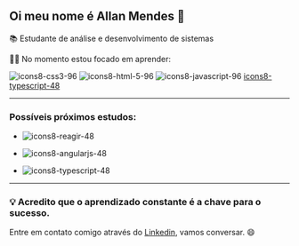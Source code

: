 ## Oi meu nome é Allan Mendes  👋

📚 Estudante de análise e desenvolvimento de sistemas

👨‍🎓 No momento estou focado em aprender:

![icons8-css3-96](https://github.com/allan516/allan516/assets/79980519/ec551263-5df9-4d74-9b7d-f87d233c9155) ![icons8-html-5-96](https://github.com/allan516/allan516/assets/79980519/bded9730-3d78-4871-a3e0-e5c3fc9ddd60) ![icons8-javascript-96](https://github.com/allan516/allan516/assets/79980519/1313c224-8d58-4bc8-98c1-626870fef52b)
[icons8-typescript-48](https://github.com/allan516/allan516/assets/79980519/325f4ac5-cee3-4528-bce1-457a54d8682f)


---

### Possíveis próximos estudos:
* ![icons8-reagir-48](https://github.com/allan516/allan516/assets/79980519/2a7542ed-a396-4aaa-94de-35962da4bcad)

*  ![icons8-angularjs-48](https://github.com/allan516/allan516/assets/79980519/ea991b28-ca43-4b3f-a42c-415e09bc93ee)
* ![icons8-typescript-48](https://github.com/allan516/allan516/assets/79980519/325f4ac5-cee3-4528-bce1-457a54d8682f)

 ---

### 💡 Acredito que o aprendizado constante é a chave para o sucesso.

Entre em contato comigo através do [Linkedin](https://www.linkedin.com/in/allan-mendes-437182283/), vamos conversar. 😄

<!--
**allan516/allan516** is a ✨ _special_ ✨ repository because its `README.md` (this file) appears on your GitHub profile.

Here are some ideas to get you started:

- 🔭 I’m currently working on ...
- 🌱 I’m currently learning ...
- 👯 I’m looking to collaborate on ...
- 🤔 I’m looking for help with ...
- 💬 Ask me about ...
- 📫 How to reach me: ...
- 😄 Pronouns: ...
- ⚡ Fun fact: ...
-->

